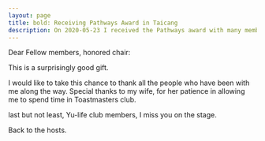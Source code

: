 ```yaml
---
layout: page
title: bold: Receiving Pathways Award in Taicang
description: On 2020-05-23 I received the Pathways award with many members and gave this talk.
---
```



Dear Fellow members, honored chair:

This is a surprisingly good gift.

I would like to take this chance to thank all the people who have been with
me along the way. Special thanks to my wife, for her patience in allowing me
to spend time in Toastmasters club.

last but not least, Yu-life club members, I miss you on the stage.

Back to the hosts.